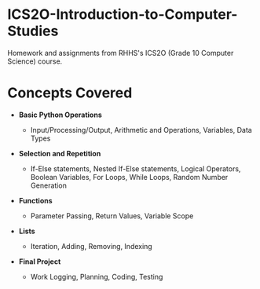 # ICS2O-Introduction-to-Computer-Studies
Homework and assignments from RHHS's ICS2O (Grade 10 Computer Science) course.

# Concepts Covered
 - **Basic Python Operations**
 
    - Input/Processing/Output, Arithmetic and Operations, Variables, Data Types
 - **Selection and Repetition**
 
    - If-Else statements, Nested If-Else statements, Logical Operators, Boolean Variables, For Loops, While Loops, Random Number Generation
 - **Functions**
 
    - Parameter Passing, Return Values, Variable Scope
 - **Lists**
 
    - Iteration, Adding, Removing, Indexing
 - **Final Project**
 
    - Work Logging, Planning, Coding, Testing 
 

